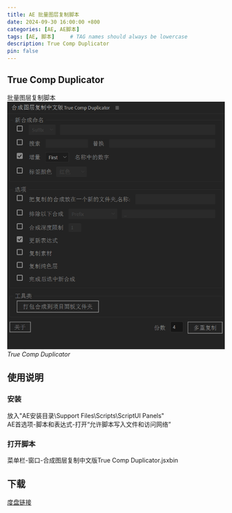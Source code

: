 ```yaml
---
title: AE 批量图层复制脚本
date: 2024-09-30 16:00:00 +800
categories: [AE, AE脚本]
tags: [AE, 脚本]     # TAG names should always be lowercase
description: True Comp Duplicator
pin: false
---
```

## True Comp Duplicator
批量图层复制脚本<br />
![图层复制脚本](/assets/image/posts/aescripts/compduplicator.jpg)
_True Comp Duplicator_

## 使用说明
### 安装
放入"AE安装目录\Support Files\Scripts\ScriptUI Panels"<br />
AE首选项-脚本和表达式-打开“允许脚本写入文件和访问网络”

### 打开脚本
菜单栏-窗口-合成图层复制中文版True Comp Duplicator.jsxbin

## 下载
[度盘链接](https://pan.baidu.com/s/1SY92myZ9nIz3P1krGn9G9Q?pwd=tyzy)<br />